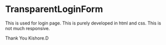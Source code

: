 # TransparentLoginForm

This is used for login page. This is purely developed in html and css. This is not much responsive.

Thank You
Kishore.D
